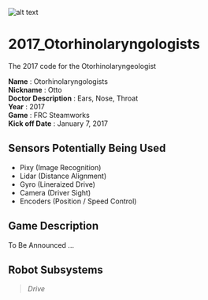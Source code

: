 ![alt text](http://www.firstinspires.org/sites/default/files/uploads/frc/2017-teaser-hero-image.jpg "First Steamworks")

# 2017_Otorhinolaryngologists
The 2017 code for the Otorhinolaryngeologist

**Name** : Otorhinolaryngologists  
**Nickname** : Otto  
**Doctor Description** : Ears, Nose, Throat  
**Year** : 2017  
**Game** : FRC Steamworks  
**Kick off Date** : January 7, 2017  

## Sensors Potentially Being Used
* Pixy      (Image Recognition)
* Lidar     (Distance Alignment)
* Gyro      (Lineraized Drive)
* Camera    (Driver Sight)
* Encoders  (Position / Speed Control)

## Game Description
To Be Announced ...

## Robot Subsystems
>*Drive*
